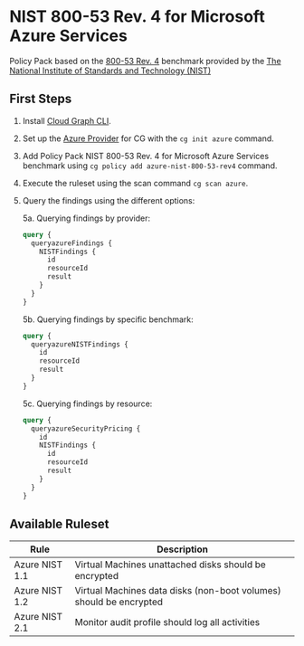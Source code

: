 # NIST 800-53 Rev. 4 for Microsoft Azure Services

Policy Pack based on the [800-53 Rev. 4](https://csrc.nist.gov/publications/detail/sp/800-53/rev-4/archive/2015-01-22) benchmark provided by the [The National Institute of Standards and Technology (NIST)](https://www.nist.gov)

## First Steps

1. Install [Cloud Graph CLI](https://docs.cloudgraph.dev/quick-start).
2. Set up the [Azure Provider](https://www.npmjs.com/package/@cloudgraph/cg-provider-azure) for CG with the `cg init azure` command.
3. Add Policy Pack NIST 800-53 Rev. 4 for Microsoft Azure Services benchmark using `cg policy add azure-nist-800-53-rev4` command.
4. Execute the ruleset using the scan command `cg scan azure`.
5. Query the findings using the different options:

   5a. Querying findings by provider:

   ```graphql
   query {
     queryazureFindings {
       NISTFindings {
         id
         resourceId
         result
       }
     }
   }
   ```

   5b. Querying findings by specific benchmark:

   ```graphql
   query {
     queryazureNISTFindings {
       id
       resourceId
       result
     }
   }
   ```

   5c. Querying findings by resource:

   ```graphql
   query {
     queryazureSecurityPricing {
       id
       NISTFindings {
         id
         resourceId
         result
       }
     }
   }
   ```

## Available Ruleset

| Rule            | Description                                                                                            |
| --------------- | ------------------------------------------------------------------------------------------------------ |
| Azure NIST 1.1  | Virtual Machines unattached disks should be encrypted                                                  |
| Azure NIST 1.2  | Virtual Machines data disks (non-boot volumes) should be encrypted                                     |
| Azure NIST 2.1  | Monitor audit profile should log all activities                                                        |
